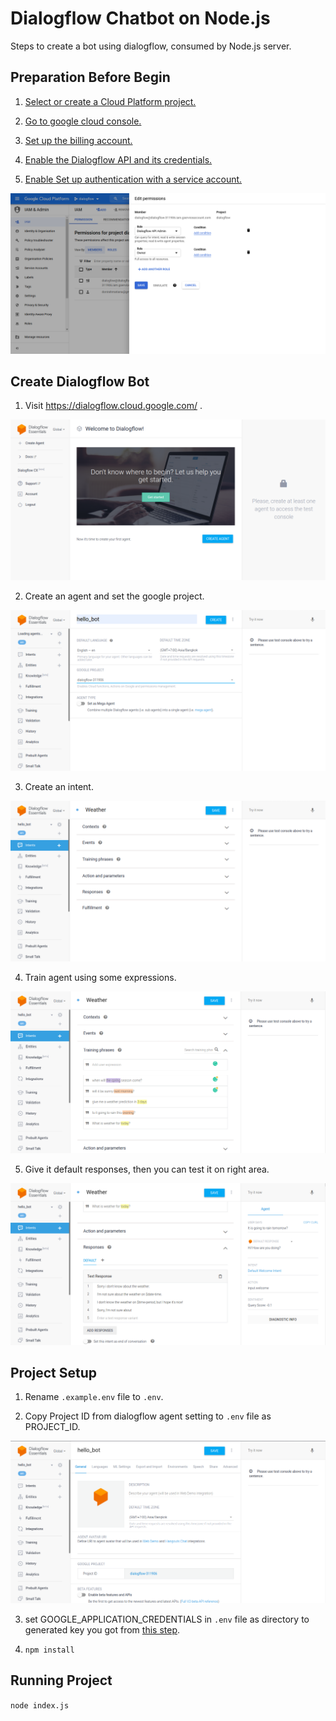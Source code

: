 # Dialogflow Chatbot on Node.js

Steps to create a bot using dialogflow, consumed by Node.js server.

## Preparation Before Begin

1. <a href="https://console.cloud.google.com/cloud-resource-manager" target="_blank">Select or create a Cloud Platform project.</a>

2. <a href="https://console.cloud.google.com/" target="_blank">Go to google cloud console.</a>

3. <a href="https://cloud.google.com/billing/docs/how-to/modify-project?visit_id=637550185194399335-1300588891&rd=1#enable-billing" target="_blank">Set up the billing account.</a>

4. <a href="https://console.cloud.google.com/flows/enableapi?apiid=dialogflow.googleapis.com" target="_blank">Enable the Dialogflow API and its credentials.</a>

5. <a id="service-account" href="https://cloud.google.com/docs/authentication/getting-started" target="_blank">Enable Set up authentication with a service account.</a>

![thumbnail 1](screenshots/1.png)

## Create Dialogflow Bot

1. Visit
   <a href="https://dialogflow.cloud.google.com/" target="_blank">
   https://dialogflow.cloud.google.com/
   </a>.

![thumbnail 2](screenshots/2.png)

2. Create an agent and set the google project.

![thumbnail 3](screenshots/3.png)

3. Create an intent.

![thumbnail 4](screenshots/4.png)

4. Train agent using some expressions.

![thumbnail 5](screenshots/5.png)

5. Give it default responses, then you can test it on right area.

![thumbnail 6](screenshots/6.png)

## Project Setup

1. Rename `.example.env` file to `.env`.

2. Copy Project ID from dialogflow agent setting to `.env` file as PROJECT_ID.

![thumbnail 7](screenshots/7.png)

3. set GOOGLE_APPLICATION_CREDENTIALS in `.env` file as directory to generated key you got from <a href="#service-account">this step</a>.

4. ```npm install```

## Running Project

```node index.js```